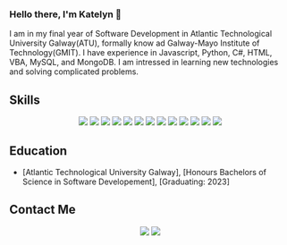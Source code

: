 ### Hello there, I'm Katelyn 👋
I am in my final year of Software Development in Atlantic Technological University Galway(ATU), formally know ad Galway-Mayo Institute of Technology(GMIT). I have experience in Javascript, Python, C#, HTML, VBA, MySQL, and MongoDB. I am intressed in learning new technologies and solving complicated problems.


## Skills
<p align="center">
  <img src="https://img.shields.io/badge/JavaScript-Strong-green?style=flat&logo=javascript&logoColor=white">
  <img src="https://img.shields.io/badge/Python-Strong-green?style=flat&logo=python&logoColor=white">
  <img src="https://img.shields.io/badge/Unity-Strong-green?style=flat&logo=unity&logoColor=white">
  <img src="https://img.shields.io/badge/React-Strong-green?style=flat&logo=react&logoColor=white">
  <img src="https://img.shields.io/badge/VBA-Strong-green?style=flat&logo=Microsoft-Excel&logoColor=white">
  <img src="https://img.shields.io/badge/HTML-Strong-green?style=flat&logo=html5&logoColor=white">
  <img src="https://img.shields.io/badge/MySQL-Strong-green?style=flat&logo=mysql&logoColor=white">
  <img src="https://img.shields.io/badge/Express.js-Strong-green?style=flat&logo=express&logoColor=white">
  <img src="https://img.shields.io/badge/C%2FC%2B%2B-Intermediate-orange?style=flat&logo=c%2B%2B&logoColor=white">
  <img src="https://img.shields.io/badge/C%23-Intermediate-orange?style=flat&logo=c-sharp&logoColor=white">
  <img src="https://img.shields.io/badge/MongoDB-Intermediate-orange?style=flat&logo=mongodb&logoColor=white">
  <img src="https://img.shields.io/badge/Ruby-Intermediate-orange?style=flat&logo=ruby&logoColor=white">
  <img src="https://img.shields.io/badge/Git-Intermediate-orange?style=flat&logo=git&logoColor=white">
  

</p>


## Education

- [Atlantic Technological University Galway], [Honours Bachelors of Science in Software Developement], [Graduating: 2023]

## Contact Me 
<p align="center">
  <a href="https://www.linkedin.com/in/katelynxgraham/" alt="Linkedin"><img src="https://img.shields.io/badge/-LinkedIn-blue?style=flat-square&logo=linkedin&logoColor=white" /></a>
  <a href="mailto:katelynxgraham@gmail.com" alt="Email"><img src="https://img.shields.io/badge/-Email-blue?style=flat-square&logo=gmail&logoColor=white" /></a>
</p>


